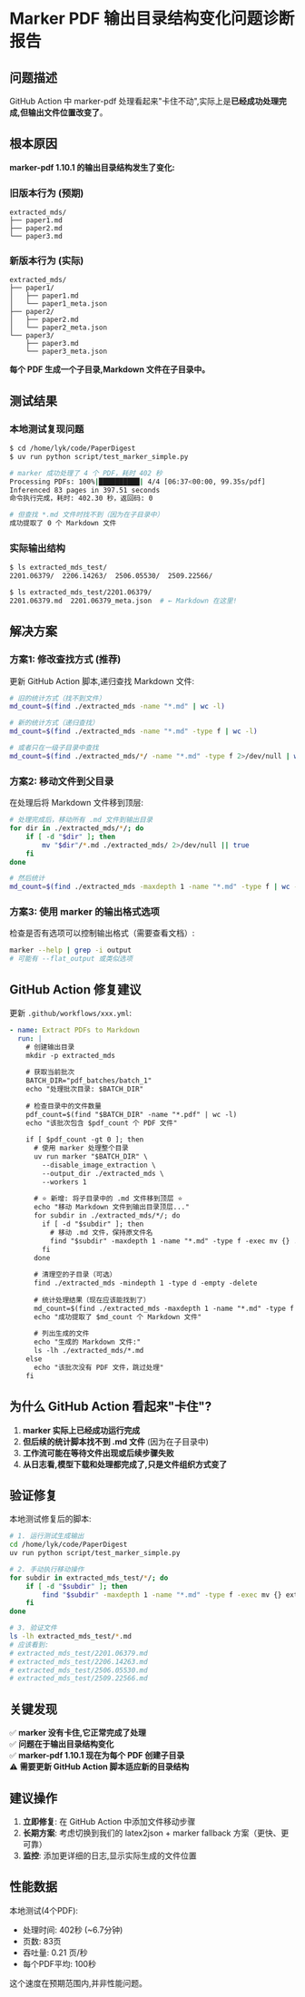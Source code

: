 # Marker PDF 输出目录结构变化问题诊断报告

## 问题描述

GitHub Action 中 marker-pdf 处理看起来"卡住不动",实际上是**已经成功处理完成,但输出文件位置改变了**。

## 根本原因

**marker-pdf 1.10.1 的输出目录结构发生了变化:**

### 旧版本行为 (预期)
```
extracted_mds/
├── paper1.md
├── paper2.md
└── paper3.md
```

### 新版本行为 (实际)
```
extracted_mds/
├── paper1/
│   ├── paper1.md
│   └── paper1_meta.json
├── paper2/
│   ├── paper2.md
│   └── paper2_meta.json
└── paper3/
    ├── paper3.md
    └── paper3_meta.json
```

**每个 PDF 生成一个子目录,Markdown 文件在子目录中。**

## 测试结果

### 本地测试复现问题

```bash
$ cd /home/lyk/code/PaperDigest
$ uv run python script/test_marker_simple.py

# marker 成功处理了 4 个 PDF，耗时 402 秒
Processing PDFs: 100%|██████████| 4/4 [06:37<00:00, 99.35s/pdf]
Inferenced 83 pages in 397.51 seconds
命令执行完成，耗时: 402.30 秒，返回码: 0

# 但查找 *.md 文件时找不到（因为在子目录中）
成功提取了 0 个 Markdown 文件
```

### 实际输出结构

```bash
$ ls extracted_mds_test/
2201.06379/  2206.14263/  2506.05530/  2509.22566/

$ ls extracted_mds_test/2201.06379/
2201.06379.md  2201.06379_meta.json  # ← Markdown 在这里!
```

## 解决方案

### 方案1: 修改查找方式 (推荐)

更新 GitHub Action 脚本,递归查找 Markdown 文件:

```bash
# 旧的统计方式（找不到文件）
md_count=$(find ./extracted_mds -name "*.md" | wc -l)

# 新的统计方式（递归查找）
md_count=$(find ./extracted_mds -name "*.md" -type f | wc -l)

# 或者只在一级子目录中查找
md_count=$(find ./extracted_mds/*/ -name "*.md" -type f 2>/dev/null | wc -l)
```

### 方案2: 移动文件到父目录

在处理后将 Markdown 文件移到顶层:

```bash
# 处理完成后，移动所有 .md 文件到输出目录
for dir in ./extracted_mds/*/; do
    if [ -d "$dir" ]; then
        mv "$dir"/*.md ./extracted_mds/ 2>/dev/null || true
    fi
done

# 然后统计
md_count=$(find ./extracted_mds -maxdepth 1 -name "*.md" -type f | wc -l)
```

### 方案3: 使用 marker 的输出格式选项

检查是否有选项可以控制输出格式（需要查看文档）:

```bash
marker --help | grep -i output
# 可能有 --flat_output 或类似选项
```

## GitHub Action 修复建议

更新 `.github/workflows/xxx.yml`:

```yaml
- name: Extract PDFs to Markdown
  run: |
    # 创建输出目录
    mkdir -p extracted_mds
    
    # 获取当前批次
    BATCH_DIR="pdf_batches/batch_1"
    echo "处理批次目录: $BATCH_DIR"
    
    # 检查目录中的文件数量
    pdf_count=$(find "$BATCH_DIR" -name "*.pdf" | wc -l)
    echo "该批次包含 $pdf_count 个 PDF 文件"
    
    if [ $pdf_count -gt 0 ]; then
      # 使用 marker 处理整个目录
      uv run marker "$BATCH_DIR" \
        --disable_image_extraction \
        --output_dir ./extracted_mds \
        --workers 1
      
      # ⭐️ 新增: 将子目录中的 .md 文件移到顶层 ⭐️
      echo "移动 Markdown 文件到输出目录顶层..."
      for subdir in ./extracted_mds/*/; do
        if [ -d "$subdir" ]; then
          # 移动 .md 文件，保持原文件名
          find "$subdir" -maxdepth 1 -name "*.md" -type f -exec mv {} ./extracted_mds/ \;
        fi
      done
      
      # 清理空的子目录（可选）
      find ./extracted_mds -mindepth 1 -type d -empty -delete
      
      # 统计处理结果（现在应该能找到了）
      md_count=$(find ./extracted_mds -maxdepth 1 -name "*.md" -type f | wc -l)
      echo "成功提取了 $md_count 个 Markdown 文件"
      
      # 列出生成的文件
      echo "生成的 Markdown 文件:"
      ls -lh ./extracted_mds/*.md
    else
      echo "该批次没有 PDF 文件，跳过处理"
    fi
```

## 为什么 GitHub Action 看起来"卡住"?

1. **marker 实际上已经成功运行完成**
2. **但后续的统计脚本找不到 .md 文件** (因为在子目录中)
3. **工作流可能在等待文件出现或后续步骤失败**
4. **从日志看,模型下载和处理都完成了,只是文件组织方式变了**

## 验证修复

本地测试修复后的脚本:

```bash
# 1. 运行测试生成输出
cd /home/lyk/code/PaperDigest
uv run python script/test_marker_simple.py

# 2. 手动执行移动操作
for subdir in extracted_mds_test/*/; do
    if [ -d "$subdir" ]; then
        find "$subdir" -maxdepth 1 -name "*.md" -type f -exec mv {} extracted_mds_test/ \;
    fi
done

# 3. 验证文件
ls -lh extracted_mds_test/*.md
# 应该看到:
# extracted_mds_test/2201.06379.md
# extracted_mds_test/2206.14263.md
# extracted_mds_test/2506.05530.md
# extracted_mds_test/2509.22566.md
```

## 关键发现

✅ **marker 没有卡住,它正常完成了处理**  
✅ **问题在于输出目录结构变化**  
✅ **marker-pdf 1.10.1 现在为每个 PDF 创建子目录**  
⚠️ **需要更新 GitHub Action 脚本适应新的目录结构**

## 建议操作

1. **立即修复**: 在 GitHub Action 中添加文件移动步骤
2. **长期方案**: 考虑切换到我们的 latex2json + marker fallback 方案（更快、更可靠）
3. **监控**: 添加更详细的日志,显示实际生成的文件位置

## 性能数据

本地测试(4个PDF):
- 处理时间: 402秒 (~6.7分钟)
- 页数: 83页
- 吞吐量: 0.21 页/秒
- 每个PDF平均: 100秒

这个速度在预期范围内,并非性能问题。
